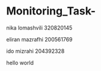 # Monitoring_Task-

nika lomashvili 320820145

eliran mazrafhi 200561769

ido mizrahi 204392328

hello world
